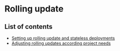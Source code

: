 # 	Rolling update

## List of contents

- [Setting up rolling update and stateless deployments](statelessDeployment.md)
- [Adjusting rolling updates according project needs](rollingUpdateStrategy.md)


